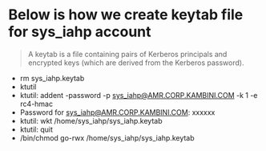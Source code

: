# Below is how we create keytab file for sys_iahp account 
> A keytab is a file containing pairs of Kerberos principals and encrypted keys (which are derived from the Kerberos password). 

>
 * rm sys_iahp.keytab
 * ktutil
 * ktutil:  addent -password -p sys_iahp@AMR.CORP.KAMBINI.COM -k 1 -e rc4-hmac
 * Password for sys_iahp@AMR.CORP.KAMBINI.COM: xxxxxx 
 * ktutil:  wkt /home/sys_iahp/sys_iahp.keytab
 * ktutil:  quit
 * /bin/chmod go-rwx /home/sys_iahp/sys_iahp.keytab
>